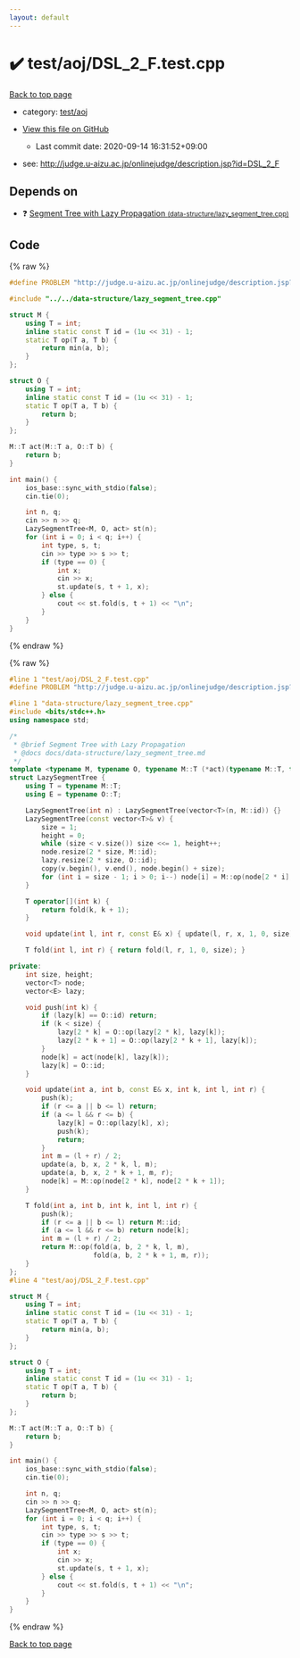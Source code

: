 ```yaml
---
layout: default
---
```


<!-- mathjax config similar to math.stackexchange -->
<script type="text/javascript" async
  src="https://cdnjs.cloudflare.com/ajax/libs/mathjax/2.7.5/MathJax.js?config=TeX-MML-AM_CHTML">
</script>
<script type="text/x-mathjax-config">
  MathJax.Hub.Config({
    TeX: { equationNumbers: { autoNumber: "AMS" }},
    tex2jax: {
      inlineMath: [ ['$','$'] ],
      processEscapes: true
    },
    "HTML-CSS": { matchFontHeight: false },
    displayAlign: "left",
    displayIndent: "2em"
  });
</script>

<script type="text/javascript" src="https://cdnjs.cloudflare.com/ajax/libs/jquery/3.4.1/jquery.min.js"></script>
<script src="https://cdn.jsdelivr.net/npm/jquery-balloon-js@1.1.2/jquery.balloon.min.js" integrity="sha256-ZEYs9VrgAeNuPvs15E39OsyOJaIkXEEt10fzxJ20+2I=" crossorigin="anonymous"></script>
<script type="text/javascript" src="../../../assets/js/copy-button.js"></script>
<link rel="stylesheet" href="../../../assets/css/copy-button.css" />


# :heavy_check_mark: test/aoj/DSL_2_F.test.cpp

<a href="../../../index.html">Back to top page</a>

* category: <a href="../../../index.html#0d0c91c0cca30af9c1c9faef0cf04aa9">test/aoj</a>
* <a href="{{ site.github.repository_url }}/blob/master/test/aoj/DSL_2_F.test.cpp">View this file on GitHub</a>
    - Last commit date: 2020-09-14 16:31:52+09:00


* see: <a href="http://judge.u-aizu.ac.jp/onlinejudge/description.jsp?id=DSL_2_F">http://judge.u-aizu.ac.jp/onlinejudge/description.jsp?id=DSL_2_F</a>


## Depends on

* :question: <a href="../../../library/data-structure/lazy_segment_tree.cpp.html">Segment Tree with Lazy Propagation <small>(data-structure/lazy_segment_tree.cpp)</small></a>


## Code

<a id="unbundled"></a>
{% raw %}
```cpp
#define PROBLEM "http://judge.u-aizu.ac.jp/onlinejudge/description.jsp?id=DSL_2_F"

#include "../../data-structure/lazy_segment_tree.cpp"

struct M {
    using T = int;
    inline static const T id = (1u << 31) - 1;
    static T op(T a, T b) {
        return min(a, b);
    }
};

struct O {
    using T = int;
    inline static const T id = (1u << 31) - 1;
    static T op(T a, T b) {
        return b;
    }
};

M::T act(M::T a, O::T b) {
    return b;
}

int main() {
    ios_base::sync_with_stdio(false);
    cin.tie(0);

    int n, q;
    cin >> n >> q;
    LazySegmentTree<M, O, act> st(n);
    for (int i = 0; i < q; i++) {
        int type, s, t;
        cin >> type >> s >> t;
        if (type == 0) {
            int x;
            cin >> x;
            st.update(s, t + 1, x);
        } else {
            cout << st.fold(s, t + 1) << "\n";
        }
    }
}
```
{% endraw %}

<a id="bundled"></a>
{% raw %}
```cpp
#line 1 "test/aoj/DSL_2_F.test.cpp"
#define PROBLEM "http://judge.u-aizu.ac.jp/onlinejudge/description.jsp?id=DSL_2_F"

#line 1 "data-structure/lazy_segment_tree.cpp"
#include <bits/stdc++.h>
using namespace std;

/*
 * @brief Segment Tree with Lazy Propagation
 * @docs docs/data-structure/lazy_segment_tree.md
 */
template <typename M, typename O, typename M::T (*act)(typename M::T, typename O::T)>
struct LazySegmentTree {
    using T = typename M::T;
    using E = typename O::T;

    LazySegmentTree(int n) : LazySegmentTree(vector<T>(n, M::id)) {}
    LazySegmentTree(const vector<T>& v) {
        size = 1;
        height = 0;
        while (size < v.size()) size <<= 1, height++;
        node.resize(2 * size, M::id);
        lazy.resize(2 * size, O::id);
        copy(v.begin(), v.end(), node.begin() + size);
        for (int i = size - 1; i > 0; i--) node[i] = M::op(node[2 * i], node[2 * i + 1]);
    }

    T operator[](int k) {
        return fold(k, k + 1);
    }

    void update(int l, int r, const E& x) { update(l, r, x, 1, 0, size); }

    T fold(int l, int r) { return fold(l, r, 1, 0, size); }

private:
    int size, height;
    vector<T> node;
    vector<E> lazy;

    void push(int k) {
        if (lazy[k] == O::id) return;
        if (k < size) {
            lazy[2 * k] = O::op(lazy[2 * k], lazy[k]);
            lazy[2 * k + 1] = O::op(lazy[2 * k + 1], lazy[k]);
        }
        node[k] = act(node[k], lazy[k]);
        lazy[k] = O::id;
    }

    void update(int a, int b, const E& x, int k, int l, int r) {
        push(k);
        if (r <= a || b <= l) return;
        if (a <= l && r <= b) {
            lazy[k] = O::op(lazy[k], x);
            push(k);
            return;
        }
        int m = (l + r) / 2;
        update(a, b, x, 2 * k, l, m);
        update(a, b, x, 2 * k + 1, m, r);
        node[k] = M::op(node[2 * k], node[2 * k + 1]);
    }

    T fold(int a, int b, int k, int l, int r) {
        push(k);
        if (r <= a || b <= l) return M::id;
        if (a <= l && r <= b) return node[k];
        int m = (l + r) / 2;
        return M::op(fold(a, b, 2 * k, l, m),
                     fold(a, b, 2 * k + 1, m, r));
    }
};
#line 4 "test/aoj/DSL_2_F.test.cpp"

struct M {
    using T = int;
    inline static const T id = (1u << 31) - 1;
    static T op(T a, T b) {
        return min(a, b);
    }
};

struct O {
    using T = int;
    inline static const T id = (1u << 31) - 1;
    static T op(T a, T b) {
        return b;
    }
};

M::T act(M::T a, O::T b) {
    return b;
}

int main() {
    ios_base::sync_with_stdio(false);
    cin.tie(0);

    int n, q;
    cin >> n >> q;
    LazySegmentTree<M, O, act> st(n);
    for (int i = 0; i < q; i++) {
        int type, s, t;
        cin >> type >> s >> t;
        if (type == 0) {
            int x;
            cin >> x;
            st.update(s, t + 1, x);
        } else {
            cout << st.fold(s, t + 1) << "\n";
        }
    }
}

```
{% endraw %}

<a href="../../../index.html">Back to top page</a>

